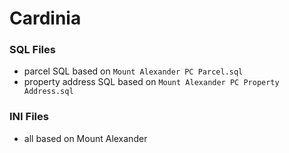# Cardinia

### SQL Files

* parcel SQL based on `Mount Alexander PC Parcel.sql`
* property address SQL based on `Mount Alexander PC Property Address.sql`

### INI Files

* all based on Mount Alexander

